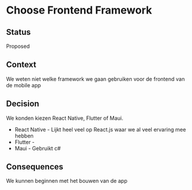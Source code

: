 # Choose Frontend Framework
## Status
Proposed
## Context
We weten niet welke framework we gaan gebruiken voor de frontend van de mobile app
## Decision
We konden kiezen React Native, Flutter of Maui. 
- React Native - Lijkt heel veel op React.js waar we al veel ervaring mee hebben
- Flutter - 
- Maui - Gebruikt c#
## Consequences
We kunnen beginnen met het bouwen van de app
